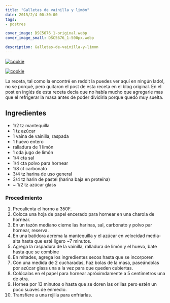 ```yaml
---
title: "Galletas de vainilla y limón"
date: 2015/2/4 00:30:00
tags:
- postres

cover_image: DSC5676_1-original.webp
cover_image_small: DSC5676_1-500px.webp

description: Galletas-de-vainilla-y-limon
---
```


[![cookie](DSC5676_1)](DSC5676_1-original.webp)

[![cookie](DSC5675_1)](DSC5675_1-original.webp)

La receta, tal como la encontré en reddit la puedes ver aquí en ningún lado!, no se porqué, pero quitaron el post de esta receta en el blog original. En el post en inglés de esta receta decía que no había mucho que agregarle mas que el refrigerar la masa antes de poder dividirla porque quedó muy suelta.

## Ingredientes


*   1/2 tz mantequilla
*   1 tz azúcar
*   1 vaina de vainilla, raspada
*   1 huevo entero
*   ralladura de 1 limón
*   1 cda jugo de limón
*   1/4 cta sal
*   1/4 cta polvo para hornear
*   1/8 ct carbonato
*   3/4 tz harina de uso general
*   3/4 tz harin de pastel (harina baja en proteína)
*   ~ 1/2 tz azúcar glass

### Procedimiento


1.  Precalienta el horno a 350F. 
2.  Coloca una hoja de papel encerado para hornear en una charola de hornear.
3.  En un tazón mediano cierne las harinas, sal, carbonato y polvo par hornear, reserva.
4.  En una batidora acrema la mantequilla y el azúcar en velocidad media-alta hasta que esté ligero ~7 minutos.
5.  Agrega la raspadura de la vainilla, ralladura de limón y el huevo, bate hasta que se combine
6.  En mitades, agrega los ingredientes secos hasta que se incorporen
7.  Con una medida de 2 cucharadas, haz bolas de la masa, paseándolas por azúcar glass una a la vez para que queden cubiertas.
8.  Colócalas en el papel para hornear apróximdamente a 5 centímetros una de otra.
9.  Hornea por 13 minutos o hasta que se doren las orillas pero estén un poco suaves de enmedio.
10.  Transfiere a una rejilla para enfriarlas.
